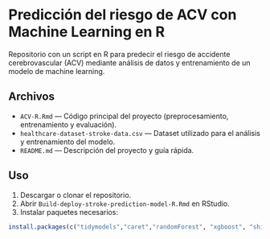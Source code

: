 # Predicción del riesgo de ACV con Machine Learning en R

Repositorio con un script en R para predecir el riesgo de accidente cerebrovascular (ACV) mediante análisis de datos y entrenamiento de un modelo de machine learning.

## Archivos
- `ACV-R.Rmd` — Código principal del proyecto (preprocesamiento, entrenamiento y evaluación).
- `healthcare-dataset-stroke-data.csv` — Dataset utilizado para el análisis y entrenamiento del modelo.
- `README.md` — Descripción del proyecto y guía rápida.

## Uso
1. Descargar o clonar el repositorio.
2. Abrir `Build-deploy-stroke-prediction-model-R.Rmd` en RStudio.
3. Instalar paquetes necesarios:
```r
install.packages(c("tidymodels","caret","randomForest", "xgboost", "shiny", "GGally"))
